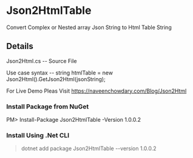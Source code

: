 # Json2HtmlTable
Convert Complex or Nested array Json String to Html Table String

## Details
Json2Html.cs  -- Source File

Use case syntax -- string htmlTable = new Json2Html().GetJson2Html(jsonString);

For Live Demo Pleas Visit https://naveenchowdary.com/Blog/Json2Html

### Install Package from NuGet
PM> Install-Package Json2HtmlTable -Version 1.0.0.2

### Install Using .Net CLI
> dotnet add package Json2HtmlTable --version 1.0.0.2
